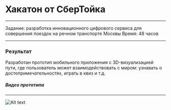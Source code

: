 # Хакатон от СберТойка
____
Задание: разработка инновационного цифрового сервиса для совершения поездок на речном транспорте Москвы
Время: 48 часов
____
### Результат
Разработан прототип мобильного приложения с 3D-визуализацией пути, где пользователь может взаимодействовать с миром: узнавать о достопримечательностях, играть в квиз и т.д.

##### Видео прототипа
____
![ Alt text](https://github.com/AlexSergo/Sber/blob/develop/video/sber.gif)
